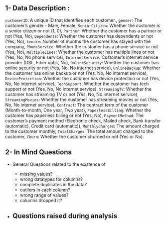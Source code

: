 ## 1- Data Description :
`customerID`: A unique ID that identifies each customer.,
`gender`: The customer’s gender - Male, Female,
`SeniorCitizen`: Whether the customer is a senior citizen or not (1, 0),
`Partner`: Whether the customer has a partner or not (Yes, No),
`Dependents`: Whether the customer has dependents or not (Yes, No),
`tenure`: Number of months the customer has stayed with the company,
`PhoneService`: Whether the customer has a phone service or not (Yes, No),
`MultipleLines`: Whether the customer has multiple lines or not (Yes, No, No phone service),
`InternetService`: Customer’s internet service provider (DSL, Fiber optic, No),
`OnlineSecurity`: Whether the customer has online security or not (Yes, No, No internet service),
`OnlineBackup`: Whether the customer has online backup or not (Yes, No, No internet service),
`DeviceProtection`: Whether the customer has device protection or not (Yes, No, No internet service),
`TechSupport`: Whether the customer has tech support or not (Yes, No, No internet service),
`StreamingTV`: Whether the customer has streaming TV or not (Yes, No, No internet service),
`StreamingMovies`: Whether the customer has streaming movies or not (Yes, No, No internet service),
`Contract`: The contract term of the customer (Month-to-month, One year, Two year),
`PaperlessBilling`: Whether the customer has paperless billing or not (Yes, No),
`PaymentMethod`: The customer’s payment method (Electronic check, Mailed check, Bank transfer (automatic), Credit card (automatic)),
`MonthlyCharges`: The amount charged to the customer monthly,
`TotalCharges`: The total amount charged to the customer,
`Churn`: Whether the customer churned or not (Yes or No).

## 2- In Mind Questions
- General Questions related to the existence of
  - missing values?
  - wrong datatypes for columns?
  - complete duplicates in the data?
  - outliers in each column?
  - wrong range of values?
  - columns dropped it?

- Questions raised during analysis
  - 
